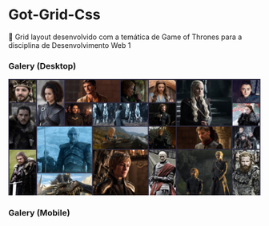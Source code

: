 # Got-Grid-Css
🐲 Grid layout desenvolvido com a temática de Game of Thrones para a disciplina de Desenvolvimento Web 1

### Galery (Desktop)

<img src="/img/galery.PNG">

### Galery (Mobile)



